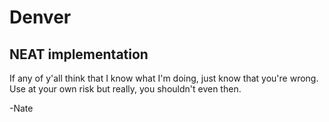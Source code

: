 # Denver
## NEAT implementation

If any of y'all think that I know what I'm doing, just know that you're wrong. Use at your own risk but really, 
you shouldn't even then.

-Nate
